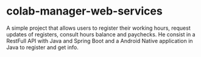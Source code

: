 # colab-manager-web-services
A simple project that allows users to register their working hours, request updates of registers, consult hours balance and paychecks.
He consist in a RestFull API with Java and Spring Boot and a Android Native application in Java to register and get info.
